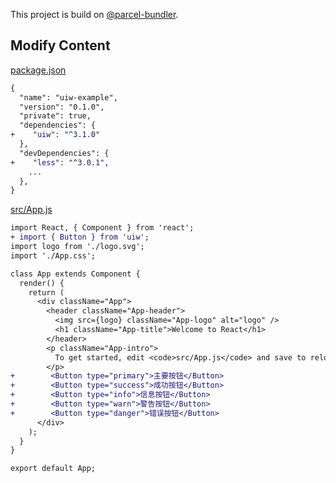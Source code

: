 This project is build on [@parcel-bundler](https://github.com/parcel-bundler/parcel).

## Modify Content


[package.json](https://github.com/uiw-react/uiw-example-parcel/blob/5c13ae225eabb509ba1d67871a42028a51d343e9/package.json#L13-L28)

```diff
{
  "name": "uiw-example",
  "version": "0.1.0",
  "private": true,
  "dependencies": {
+    "uiw": "^3.1.0"
  },
  "devDependencies": {
+    "less": "^3.0.1",
    ...
  },
}
```

[src/App.js](https://github.com/uiw-react/uiw-example-parcel/blob/5c13ae225eabb509ba1d67871a42028a51d343e9/src/App.js#L2)

```diff
import React, { Component } from 'react';
+ import { Button } from 'uiw';
import logo from './logo.svg';
import './App.css';

class App extends Component {
  render() {
    return (
      <div className="App">
        <header className="App-header">
          <img src={logo} className="App-logo" alt="logo" />
          <h1 className="App-title">Welcome to React</h1>
        </header>
        <p className="App-intro">
          To get started, edit <code>src/App.js</code> and save to reload.
        </p>
+        <Button type="primary">主要按钮</Button>
+        <Button type="success">成功按钮</Button>
+        <Button type="info">信息按钮</Button>
+        <Button type="warn">警告按钮</Button>
+        <Button type="danger">错误按钮</Button>
      </div>
    );
  }
}

export default App;
```